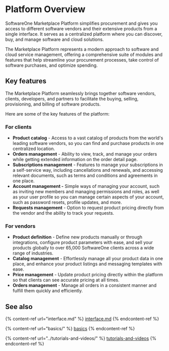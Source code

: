 # Platform Overview

SoftwareOne Marketplace Platform simplifies procurement and gives you access to different software vendors and their extensive products from a single interface. It serves as a centralized platform where you can discover, buy, and manage software and cloud solutions.

The Marketplace Platform represents a modern approach to software and cloud service management, offering a comprehensive suite of modules and features that help streamline your procurement processes, take control of software purchases, and optimize spending.

## Key features <a href="#section-key-features" id="section-key-features"></a>

The Marketplace Platform seamlessly brings together software vendors, clients, developers, and partners to facilitate the buying, selling, provisioning, and billing of software products.

Here are some of the key features of the platform:

### For clients

* **Product catalog** - Access to a vast catalog of products from the world's leading software vendors, so you can find and purchase products in one centralized location.
* **Orders management** - Ability to view, track, and manage your orders while getting extended information on the order detail page.
* **Subscriptions management** - Features to manage your subscriptions in a self-service way, including cancellations and renewals, and accessing relevant documents, such as terms and conditions and agreements in one place.
* **Account management -** Simple ways of managing your account, such as inviting new members and managing permissions and roles, as well as your user profile so you can manage certain aspects of your account, such as password resets, profile updates, and more.
* **Requests management** - Option to request product pricing directly from the vendor and the ability to track your requests.

### For vendors

* **Product definition** - Define new products manually or through integrations, configure product parameters with ease, and sell your products globally to over 65,000 SoftwareOne clients across a wide range of industries.
* **Catalog management** - Effortlessly manage all your product data in one place, and enhance your product listings and messaging templates with ease.
* **Price management** - Update product pricing directly within the platform so that clients can see accurate pricing at all times.
* **Orders management** - Manage all orders in a consistent manner and fulfill them quickly and efficiently.

## See also

{% content-ref url="interface.md" %}
[interface.md](interface.md)
{% endcontent-ref %}

{% content-ref url="basics/" %}
[basics](basics/)
{% endcontent-ref %}

{% content-ref url="../tutorials-and-videos/" %}
[tutorials-and-videos](../tutorials-and-videos/)
{% endcontent-ref %}
